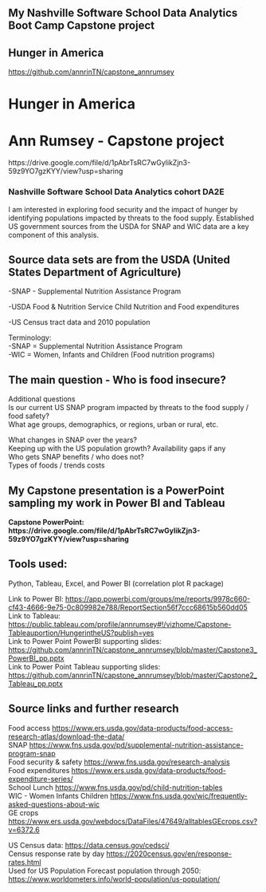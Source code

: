 
## My Nashville Software School Data Analytics Boot Camp Capstone project  

<h2> Hunger in America </h2>  

https://github.com/annrinTN/capstone_annrumsey


# Hunger in America
<h1> Ann Rumsey - Capstone project</h1>
https://drive.google.com/file/d/1pAbrTsRC7wGylikZjn3-59z9YO7gzKYY/view?usp=sharing  
<h3>Nashville Software School Data Analytics cohort DA2E  </h3>

I am interested in exploring food security and the impact of hunger by identifying populations impacted by threats to the food supply. 
Established US government sources from the USDA for SNAP and WIC data are a key component of this analysis.   

<h2>Source data sets are from the USDA (United States Department of Agriculture)  </h2>
-SNAP -  Supplemental Nutrition Assistance Program  

-USDA Food & Nutrition Service Child Nutrition and Food expenditures  

-US Census tract data and 2010 population     

Terminology:  
-SNAP = Supplemental Nutrition Assistance Program  
-WIC = Women, Infants and Children (Food nutrition programs)      

<h2>The main question - Who is food insecure?</h2>  

Additional questions    
Is our current US SNAP program impacted by threats to the food supply / food safety?    
What age groups, demographics, or regions, urban or rural, etc.

What changes in SNAP over the years?  
Keeping up with the US population growth? 
Availability gaps if any  
Who gets SNAP benefits / who does not?  
Types of foods / trends costs  


<h2>My Capstone presentation is a PowerPoint sampling my work in Power BI and Tableau  </h2>
<b>Capstone PowerPoint: https://drive.google.com/file/d/1pAbrTsRC7wGylikZjn3-59z9YO7gzKYY/view?usp=sharing</b>
<h2>Tools used: </h2>
  Python, Tableau, Excel, and Power BI (correlation plot R package)   

Link to Power BI: https://app.powerbi.com/groups/me/reports/9978c660-cf43-4666-9e75-0c809982e788/ReportSection56f7ccc68615b560dd05  
Link to Tableau: https://public.tableau.com/profile/annrumsey#!/vizhome/Capstone-Tableauportion/HungerintheUS?publish=yes    
Link to Power Point PowerBI supporting slides: https://github.com/annrinTN/capstone_annrumsey/blob/master/Capstone3_PowerBI_pp.pptx  
Link to Power Point Tableau supporting slides: https://github.com/annrinTN/capstone_annrumsey/blob/master/Capstone2_Tableau_pp.pptx  



<h2>Source links and further research</h2>

Food access https://www.ers.usda.gov/data-products/food-access-research-atlas/download-the-data/   
SNAP https://www.fns.usda.gov/pd/supplemental-nutrition-assistance-program-snap  
Food security & safety  https://www.fns.usda.gov/research-analysis  
Food expenditures https://www.ers.usda.gov/data-products/food-expenditure-series/  
School Lunch https://www.fns.usda.gov/pd/child-nutrition-tables  
WIC - Women Infants Children https://www.fns.usda.gov/wic/frequently-asked-questions-about-wic  
GE crops  https://www.ers.usda.gov/webdocs/DataFiles/47649/alltablesGEcrops.csv?v=6372.6  

US Census data: https://data.census.gov/cedsci/  
Census response rate by day https://2020census.gov/en/response-rates.html  
Used for US Population Forecast population through 2050: https://www.worldometers.info/world-population/us-population/  
